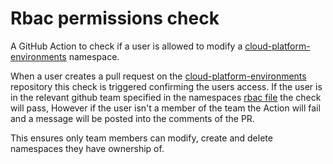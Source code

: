 # Rbac permissions check

A GitHub Action to check if a user is allowed to modify a [cloud-platform-environments](https://user-guide.cloud-platform.service.justice.gov.uk/documentation/getting-started/env-create.html#namespace-yaml-files) namespace.

When a user creates a pull request on the [cloud-platform-environments](https://github.com/ministryofjustice/cloud-platform-environments/) repository this check is triggered confirming the users access. If the user is in the relevant github team specified in the namespaces [rbac file](https://github.com/ministryofjustice/cloud-platform-environments/blob/main/namespaces/live-1.cloud-platform.service.justice.gov.uk/abundant-namespace-dev/01-rbac.yaml) the check will pass, However if the user isn't a member of the team the Action will fail and a message will be posted into the comments of the PR.

This ensures only team members can modify, create and delete namespaces they have ownership of.
